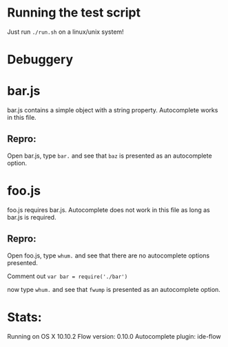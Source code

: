 # Running the test script

Just run `./run.sh` on a linux/unix system!

# Debuggery

# bar.js

bar.js contains a simple object with a string property. Autocomplete works in this file.

## Repro:

Open bar.js, type `bar.` and see that `baz` is presented as an autocomplete option.

# foo.js

foo.js requires bar.js. Autocomplete does not work in this file as long as bar.js is required.

## Repro:

Open foo.js, type `whum.` and see that there are no autocomplete options presented.

Comment out `var bar = require('./bar')`

now type `whum.` and see that `fwump` is presented as an autocomplete option.

# Stats:

Running on OS X 10.10.2
Flow version: 0.10.0
Autocomplete plugin: ide-flow
